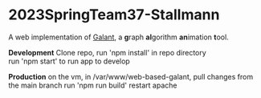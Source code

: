 # 2023SpringTeam37-Stallmann

A web implementation of [Galant](https://github.com/mfms-ncsu/galant), a **g**raph **al**gorithm **an**imation **t**ool.

**Development**
Clone repo, run 'npm install' in repo directory  
run 'npm start' to run app to develop

**Production**
on the vm, in /var/www/web-based-galant, 
pull changes from the main branch
run 'npm run build'
restart apache
